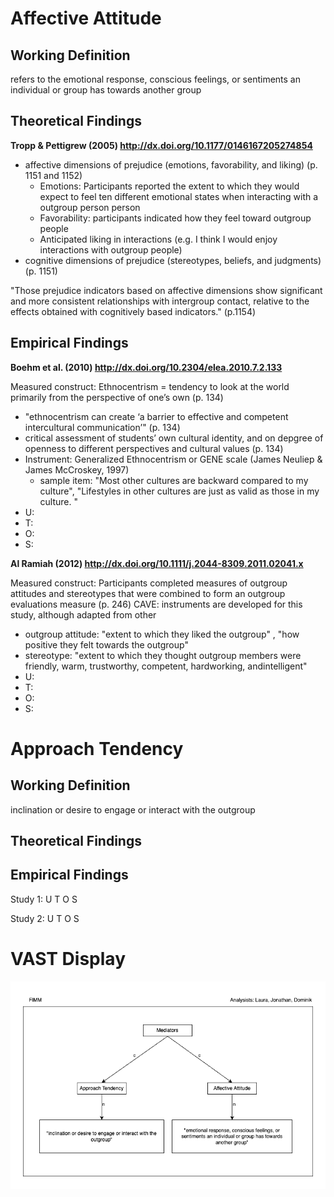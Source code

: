 # Affective Attitude

## Working Definition

refers to the emotional response, conscious feelings, or sentiments an individual or group has towards another group

## Theoretical Findings

**Tropp & Pettigrew (2005) http://dx.doi.org/10.1177/0146167205274854**

- affective dimensions of prejudice (emotions, favorability, and liking) (p. 1151 and 1152)
  - Emotions: Participants reported the extent to which they would expect to feel ten different emotional states when interacting with a outgroup person person
  - Favorability: participants indicated how they feel toward outgroup people
  - Anticipated liking in interactions (e.g. I think I would enjoy interactions with outgroup people)
- cognitive dimensions of prejudice (stereotypes, beliefs, and judgments) (p. 1151)

"Those prejudice indicators based on affective dimensions show significant and more consistent relationships with intergroup contact, relative to the effects obtained with cognitively based indicators." (p.1154)

## Empirical Findings

**Boehm et al. (2010) http://dx.doi.org/10.2304/elea.2010.7.2.133**

Measured construct: Ethnocentrism = tendency to look at the world primarily from the perspective of one’s own (p. 134)

- "ethnocentrism can create ‘a barrier to effective and competent intercultural communication’" (p. 134)
- critical assessment of students’ own cultural identity, and on depgree of openness to different perspectives and cultural values (p. 134)
- Instrument: Generalized Ethnocentrism or GENE scale (James Neuliep & James McCroskey, 1997)
  - sample item: "Most other cultures are backward compared to my culture", "Lifestyles in other cultures are just as valid as those in my culture. "
- U:
- T:
- O:
- S:

**Al Ramiah (2012) http://dx.doi.org/10.1111/j.2044-8309.2011.02041.x**

Measured construct: Participants completed measures of outgroup attitudes and stereotypes that were combined to form an outgroup evaluations measure (p. 246)
CAVE: instruments are developed for this study, although adapted from other

- outgroup attitude: "extent to which they liked the outgroup" , "how positive they felt towards the outgroup"
- stereotype: "extent to which they thought outgroup members were friendly, warm, trustworthy, competent, hardworking, andintelligent"
- U:
- T:
- O:
- S:

# Approach Tendency

## Working Definition

inclination or desire to engage or interact with the outgroup

## Theoretical Findings

## Empirical Findings

Study 1:
U
T
O
S

Study 2:
U
T
O
S

# VAST Display

![VAST Display](outcomes_VAST_diagram_v0.1.0.png)
